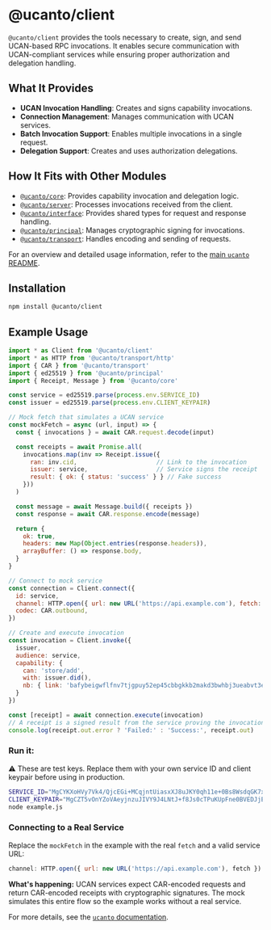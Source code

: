 # @ucanto/client

`@ucanto/client` provides the tools necessary to create, sign, and send UCAN-based RPC invocations. It enables secure communication with UCAN-compliant services while ensuring proper authorization and delegation handling.

## What It Provides
- **UCAN Invocation Handling**: Creates and signs capability invocations.
- **Connection Management**: Manages communication with UCAN services.
- **Batch Invocation Support**: Enables multiple invocations in a single request.
- **Delegation Support**: Creates and uses authorization delegations.

## How It Fits with Other Modules
- [`@ucanto/core`](../core/README.md): Provides capability invocation and delegation logic.
- [`@ucanto/server`](../server/README.md): Processes invocations received from the client.
- [`@ucanto/interface`](../interface/README.md): Provides shared types for request and response handling.
- [`@ucanto/principal`](../principal/README.md): Manages cryptographic signing for invocations.
- [`@ucanto/transport`](../transport/README.md): Handles encoding and sending of requests.

For an overview and detailed usage information, refer to the [main `ucanto` README](../../Readme.md).

## Installation
```sh
npm install @ucanto/client
```

## Example Usage
```js
import * as Client from '@ucanto/client'
import * as HTTP from '@ucanto/transport/http'
import { CAR } from '@ucanto/transport'
import { ed25519 } from '@ucanto/principal'
import { Receipt, Message } from '@ucanto/core'

const service = ed25519.parse(process.env.SERVICE_ID)
const issuer = ed25519.parse(process.env.CLIENT_KEYPAIR)

// Mock fetch that simulates a UCAN service
const mockFetch = async (url, input) => {
  const { invocations } = await CAR.request.decode(input)

  const receipts = await Promise.all(
    invocations.map(inv => Receipt.issue({
      ran: inv.cid,                      // Link to the invocation
      issuer: service,                   // Service signs the receipt
      result: { ok: { status: 'success' } } // Fake success
    }))
  )

  const message = await Message.build({ receipts })
  const response = await CAR.response.encode(message)

  return {
    ok: true,
    headers: new Map(Object.entries(response.headers)),
    arrayBuffer: () => response.body,
  }
}

// Connect to mock service
const connection = Client.connect({
  id: service,
  channel: HTTP.open({ url: new URL('https://api.example.com'), fetch: mockFetch }),
  codec: CAR.outbound,
})

// Create and execute invocation
const invocation = Client.invoke({
  issuer,
  audience: service,
  capability: {
    can: 'store/add',
    with: issuer.did(),
    nb: { link: 'bafybeigwflfnv7tjgpuy52ep45cbbgkkb2makd3bwhbj3ueabvt3eq43ca' } 
  }
})

const [receipt] = await connection.execute(invocation) 
// A receipt is a signed result from the service proving the invocation was processed.
console.log(receipt.out.error ? 'Failed:' : 'Success:', receipt.out)
```

### Run it:

⚠️ These are test keys. Replace them with your own service ID and client keypair before using in production.

```bash
SERVICE_ID="MgCYKXoHVy7Vk4/QjcEGi+MCqjntUiasxXJ8uJKY0qh11e+0Bs8WsdqGK7xothgrDzzWD0ME7ynPjz2okXDh8537lId8=" \
CLIENT_KEYPAIR="MgCZT5vOnYZoVAeyjnzuJIVY9J4LNtJ+f8Js0cTPuKUpFne0BVEDJjEu6quFIU8yp91/TY/+MYK8GvlKoTDnqOCovCVM=" \
node example.js
```


### Connecting to a Real Service

Replace the `mockFetch` in the example with the real `fetch` and a valid service URL:

```js
channel: HTTP.open({ url: new URL('https://api.example.com'), fetch })
```

**What's happening:** UCAN services expect CAR-encoded requests and return CAR-encoded receipts with cryptographic signatures. The mock simulates this entire flow so the example works without a real service.

For more details, see the [`ucanto` documentation](https://github.com/storacha/ucanto).